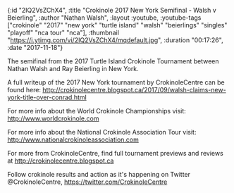 {:id "2IQ2VsZChX4",
 :title "Crokinole 2017 New York Semifinal - Walsh v Beierling",
 :author "Nathan Walsh",
 :layout :youtube,
 :youtube-tags
 ["crokinole"
  "2017"
  "new york"
  "turtle island"
  "walsh"
  "beierlings"
  "singles"
  "playoff"
  "nca tour"
  "nca"],
 :thumbnail "https://i.ytimg.com/vi/2IQ2VsZChX4/mqdefault.jpg",
 :duration "00:17:26",
 :date "2017-11-18"}

The semifinal from the 2017 Turtle Island Crokinole Tournament between Nathan Walsh and Ray Beierling in New York.

A full writeup of the 2017 New York tournament by CrokinoleCentre can be found here: http://crokinolecentre.blogspot.ca/2017/09/walsh-claims-new-york-title-over-conrad.html

For more info about the World Crokinole Championships visit: http://www.worldcrokinole.com

For more info about the National Crokinole Association Tour visit: http://www.nationalcrokinoleassociation.com

For more from CrokinoleCentre, find full tournament previews and reviews at http://crokinolecentre.blogspot.ca

Follow crokinole results and action as it's happening on Twitter @CrokinoleCentre, https://twitter.com/CrokinoleCentre
